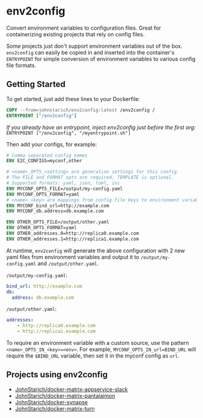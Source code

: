 # env2config
Convert environment variables to configuration files. Great for containerizing existing projects that rely on config files.

Some projects just don't support environment variables out of the box. `env2config` can easily be copied in and inserted into the container's `ENTRYPOINT` for simple conversion of environment variables to various config file formats.

## Getting Started
To get started, just add these lines to your Dockerfile:
```Dockerfile
COPY --from=johnstarich/env2config:latest /env2config /
ENTRYPOINT ["/env2config"]
```
_If you already have an entrypoint, inject env2config just before the first arg:_ `ENTRYPOINT ["/env2config", "/myentrypoint.sh"]`

Then add your configs, for example:
```Dockerfile
# Comma separated config names
ENV E2C_CONFIGS=myconf,other

# <name>_OPTS_<setting> are generation settings for this config.
# The FILE and FORMAT opts are required, TEMPLATE is optional.
# Supported formats: yaml, json, toml, ini
ENV MYCONF_OPTS_FILE=/output/my-config.yaml
ENV MYCONF_OPTS_FORMAT=yaml
# <name>_<key> are mappings from config file keys to environment variables.
ENV MYCONF_bind_url=http://example.com
ENV MYCONF_db.address=db.example.com

ENV OTHER_OPTS_FILE=/output/other.yaml
ENV OTHER_OPTS_FORMAT=yaml
ENV OTHER_addresses.0=http://replica0.example.com
ENV OTHER_addresses.1=http://replica1.example.com
```

At runtime, `env2config` will generate the above configuration with 2 new yaml files from environment variables and output it to `/output/my-config.yaml` and `/output/other.yaml`.

`/output/my-config.yaml`:
```yaml
bind_url: http://example.com
db:
  address: db.example.com
```

`/output/other.yaml`:
```yaml
addresses:
    - http://replica0.example.com
    - http://replica1.example.com
```

To require an environment variable with a custom source, use the pattern `<name>_OPTS_IN_<key>=<env>`.
For example, `MYCONF_OPTS_IN_url=BIND_URL` will require the `$BIND_URL` variable, then set it in the myconf config as `url`.

## Projects using env2config

* [JohnStarich/docker-matrix-appservice-slack](https://github.com/JohnStarich/docker-matrix-appservice-slack)
* [JohnStarich/docker-matrix-pantalaimon](https://github.com/JohnStarich/docker-matrix-pantalaimon)
* [JohnStarich/docker-synapse](https://github.com/JohnStarich/docker-synapse)
* [JohnStarich/docker-matrix-turn](https://github.com/JohnStarich/docker-matrix-turn)

